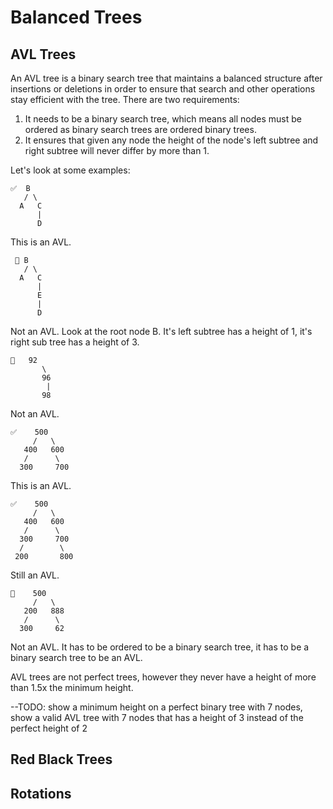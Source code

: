 # Balanced Trees

## AVL Trees

An AVL tree is a binary search tree that maintains a balanced structure after insertions or deletions in order to ensure that search and other operations stay efficient with the tree. There are two requirements:

1. It needs to be a binary search tree, which means all nodes must be ordered as binary search trees are ordered binary trees.
2. It ensures that given any node the height of the node's left subtree and right subtree will never differ by more than 1.

Let's look at some examples:

```
✅  B
   / \
  A   C
      |
      D
```

This is an AVL.

```
 🚫 B
   / \
  A   C
      |
      E
      |
      D
```

Not an AVL. Look at the root node B. It's left subtree has a height of 1, it's right sub tree has a height of 3.

```
🚫   92
       \
       96
        |
       98
```

Not an AVL.

```
✅    500
     /   \
   400   600
   /      \
  300     700
```

This is an AVL.

```
✅    500
     /   \
   400   600
   /      \
  300     700
  /        \
 200       800
```

Still an AVL.

```
🚫    500
     /   \
   200   888
   /      \
  300     62
```

Not an AVL. It has to be ordered to be a binary search tree, it has to be a binary search tree to be an AVL.

AVL trees are not perfect trees, however they never have a height of more than 1.5x the minimum height.

\--TODO: show a minimum height on a perfect binary tree with 7 nodes, show a valid AVL tree with 7 nodes that has a height of 3 instead of the perfect height of 2

## Red Black Trees

## Rotations



